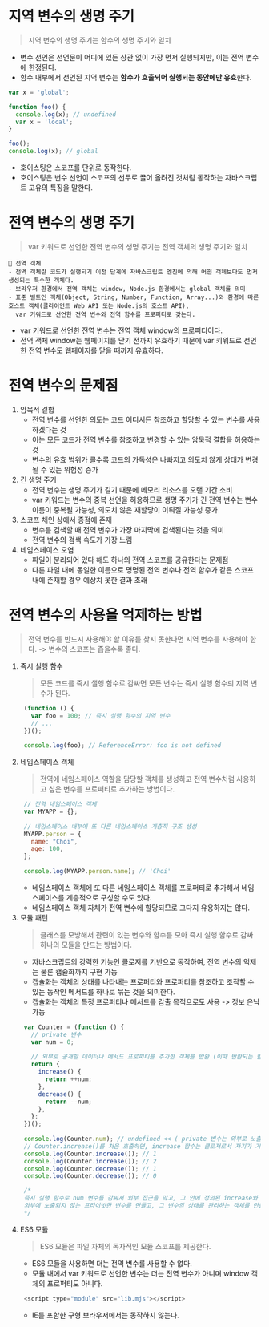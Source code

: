 # 지역 변수의 생명 주기
> 지역 변수의 생명 주기는 함수의 생명 주기와 일치
* 변수 선언은 선언문이 어디에 있든 상관 없이 가장 먼저 실행되지만, 이는 전역 변수에 한정된다.
* 함수 내부에서 선언된 지역 변수는 **함수가 호출되어 실행되는 동안에만 유효**한다.
```javascript
var x = 'global';

function foo() {
  console.log(x); // undefined
  var x = 'local';
}

foo();
console.log(x); // global
```
* 호이스팅은 스코프를 단위로 동작한다.
* 호이스팅은 변수 선언이 스코프의 선두로 끌어 올려진 것처럼 동작하는 자바스크립트 고유의 특징을 말한다.
# 전역 변수의 생명 주기
> var 키워드로 선언한 전역 변수의 생명 주기는 전역 객체의 생명 주기와 일치
```
📌 전역 객체
- 전역 객체란 코드가 실행되기 이전 단계에 자바스크립트 엔진에 의해 어떤 객체보다도 먼저 생성되는 특수한 객체다.
- 브라우저 환경에서 전역 객체는 window, Node.js 환경에서는 global 객체를 의미
- 표준 빌트인 객체(Object, String, Number, Function, Array...)와 환경에 따른 호스트 객체(클라이언트 Web API 또는 Node.js의 호스트 API),
  var 키워드로 선언한 전역 변수와 전역 함수를 프로퍼티로 갖는다.
```
* var 키워드로 선언한 전역 변수는 전역 객체 window의 프로퍼티이다.
* 전역 객체 window는 웹페이지를 닫기 전까지 유효하기 때문에 var 키워드로 선언한 전역 변수도 웹페이지를 닫을 때까지 유효하다.
# 전역 변수의 문제점
1. 암묵적 결합
   * 전역 변수를 선언한 의도는 코드 어디서든 참조하고 할당할 수 있는 변수를 사용하겠다는 것
   * 이는 모든 코드가 전역 변수를 참조하고 변경할 수 있는 암묵적 결합을 허용하는 것
   * 변수의 유효 범위가 클수록 코드의 가독성은 나빠지고 의도치 않게 상태가 변경될 수 있는 위험성 증가
2. 긴 생명 주기
   * 전역 변수는 생명 주기가 길기 때문에 메모리 리소스를 오랜 기간 소비
   * var 키워드는 변수의 중복 선언을 허용하므로 생명 주기가 긴 전역 변수는 변수 이름이 중복될 가능성, 의도치 않은 재할당이 이뤄질 가능성 증가
3. 스코프 체인 상에서 종점에 존재
   * 변수를 검색할 때 전역 변수가 가장 마지막에 검색된다는 것을 의미
   * 전역 변수의 검색 속도가 가장 느림
4. 네임스페이스 오염
   * 파일이 분리되어 있다 해도 하나의 전역 스코프를 공유한다는 문제점
   * 다른 파일 내에 동일한 이름으로 명명된 전역 변수나 전역 함수가 같은 스코프 내에 존재할 경우 예상치 못한 결과 초래
# 전역 변수의 사용을 억제하는 방법
> 전역 변수를 반드시 사용해야 할 이유를 찾지 못한다면 지역 변수를 사용해야 한다. -> 변수의 스코프는 좁을수록 좋다.
1. 즉시 실행 함수
   > 모든 코드를 즉시 샐행 함수로 감싸면 모든 변수는 즉시 실행 함수릐 지역 변수가 된다.
   ```javascript
    (function () {
      var foo = 100; // 즉시 실행 함수의 지역 변수
      // ...
    })();
    
    console.log(foo); // ReferenceError: foo is not defined
   ```
2. 네임스페이스 객체
   > 전역에 네임스페이스 역할을 담당할 객체를 생성하고 전역 변수처럼 사용하고 싶은 변수를 프로퍼티로 추가하는 방법이다.
   ```javascript
    // 전역 네임스페이스 객체
    var MYAPP = {};
    
    // 네임스페이스 내부에 또 다른 네임스페이스 계층적 구조 생성
    MYAPP.person = {
      name: "Choi",
      age: 100,
    };
    
    console.log(MYAPP.person.name); // 'Choi'
   ```
   * 네임스페이스 객체에 또 다른 네임스페이스 객체를 프로퍼티로 추가해서 네임스페이스를 계층적으로 구성할 수도 있다.
   * 네임스페이스 객체 자체가 전역 변수에 할당되므로 그다지 유용하지는 않다.
3. 모듈 패턴
   > 클래스를 모방해서 관련이 있는 변수와 함수를 모아 즉시 실행 함수로 감싸 하나의 모듈을 만드는 방법이다.
   * 자바스크립트의 강력한 기능인 클로저를 기반으로 동작하여, 전역 변수의 억제는 물론 캡슐화까지 구현 가능
   * 캡슐화는 객체의 상태를 나타내는 프로퍼티와 프로퍼티를 참조하고 조작할 수 있는 동작인 메서드를 하나로 묶는 것을 의미한다.
   * 캡슐화는 객체의 특정 프로퍼티나 메서드를 감출 목적으로도 사용 -> 정보 은닉 가능
   ```javascript
    var Counter = (function () {
      // private 변수
      var num = 0;
    
      // 외부로 공개할 데이터나 메서드 프로퍼티를 추가한 객체를 반환 (이때 반환되는 함수는 자기가 정의된 환경을 기억, num이 포함되어 있음)
      return {
        increase() {
          return ++num;
        },
        decrease() {
          return --num;
        },
      };
    })();
    
    console.log(Counter.num); // undefined << ( private 변수는 외부로 노출되지 X )
    // Counter.increase()를 처음 호출하면, increase 함수는 클로저로서 자기가 기억하는 num (현재 0)에 접근해서 1을 더하고 그 값을 반환
    console.log(Counter.increase()); // 1 
    console.log(Counter.increase()); // 2
    console.log(Counter.decrease()); // 1
    console.log(Counter.decrease()); // 0

    /*
    즉시 실행 함수로 num 변수를 감싸서 외부 접근을 막고, 그 안에 정의된 increase와 decrease 함수가 클로저가 되어 num의 상태를 계속 기억하고 조작하는 메커니즘
    외부에 노출되지 않는 프라이빗한 변수를 만들고, 그 변수의 상태를 관리하는 객체를 만들 수 있는 것
    */
   ```
4. ES6 모듈
   > ES6 모듈은 파일 자체의 독자적인 모듈 스코프를 제공한다.
   * ES6 모듈을 사용하면 더는 전역 변수를 사용할 수 없다.
   * 모듈 내에서 var 키워드로 선언한 변수는 더는 전역 변수가 아니며 window 객체의 프로퍼티도 아니다.
   ```javascript
    <script type="module" src="lib.mjs"></script>
   ```
   * IE를 포함한 구형 브라우저에서는 동작하지 않는다.
